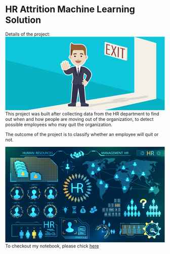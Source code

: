 # HR Attrition Machine Learning Solution

Details of the project:
![enter image description here](https://raw.githubusercontent.com/anvesh4161/hr-employee-attrition/main/Attrtion.png)
This project was built after collecting data from the HR department to find out when and how people are moving out of the organization, to detect possible employees who may quit the organization.

The outcome of the project is to classify whether an employee will quit or not.

![enter image description here](https://raw.githubusercontent.com/anvesh4161/hr-employee-attrition/main/hr-analytics-10.jpg)
To checkout my notebook, please chick [here](https://github.com/anvesh4161/hr-employee-attrition/blob/main/HR_Analytics.ipynb)

